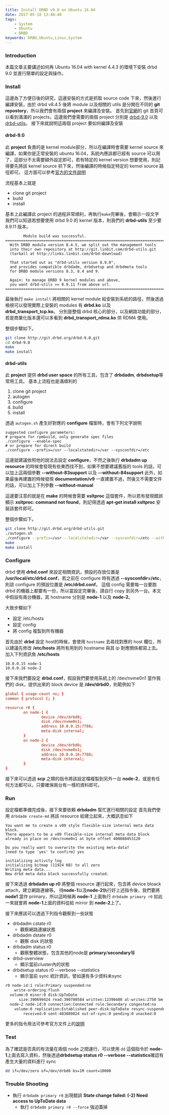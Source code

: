 ```yaml
---
title: Install DRBD v9.0 on Ubuntu 16.04
date: 2017-05-18 13:48:48
tags:
	- System
	- Ubuntu
	- DRBD
keywords: DRBD,Ubuntu,Linus,System
---
```


### Introduction
本篇文章主要講述如何再 Ubuntu 16.04 with kernel 4.4.3 的環境下安裝 drbd 9.0 並進行簡單的設定與操作。


### Install
這邊為了方便日後的研究，這邊安裝的方式是抓取 source code 下來，然後進行編譯安裝，由於 drbd v8.4.5 後將  module 以及相關的 utils 是分開在不同的 **git repostory**，所以我們會有兩個 **project** 來編譯及安裝。
首先到[官網](http://git.drbd.org/)的 git 首頁可以看到滿滿的 projects，這邊我們會需要的兩個 project 分別是 [drbd-9.0](http://git.drbd.org/drbd-9.0.git) 以及 [drbd-utils](http://git.drbd.org/drbd-utils.git)。
接下來就說明這兩個 project 要如何編譯及安裝
<!--more-->
#### drbd-9.0
此 **project** 負責的是 kernel module部分，所以在編譯時會需要 kernel source 來編譯，如果你是正常安裝的 ubuntu 16.04，系統內應該都已經有 source 可以用了，這部分不太需要額外設定即可，若有特定的 kernel version 想要使用，則記得要先將該 kernel source 抓下來，然後編譯的時候指定特定的 kernel source 路徑即可。
這方面可以參考[官方的文件說明](https://drbd15-staging.linbit.com/en/doc/users-guide-83/s-build-from-source#s-build-prepare-kernel-tree)

流程基本上就是
- clone git project
- build
- install

基本上此編譯此 project 的過程非常順利，再執行`make`完畢後，會顯示一段文字
我們可以知道若想要使用 drbd 9.0 的 kernel 版本，則我們的 **drbd-utils** 至少要 8.9.11 版本。

            Module build was successful.
    =======================================================================
      With DRBD module version 8.4.5, we split out the management tools
      into their own repository at http://git.linbit.com/drbd-utils.git
      (tarball at http://links.linbit.com/drbd-download)

      That started out as "drbd-utils version 8.9.0",
      and provides compatible drbdadm, drbdsetup and drbdmeta tools
      for DRBD module versions 8.3, 8.4 and 9.

      Again: to manage DRBD 9 kernel modules and above,
      you want drbd-utils >= 8.9.11 from above url.
    =======================================================================

最後執行 `make install` 將相關的 kernel module 給安裝到系統的路徑，然後透過檢視可以發現實際上安裝的 modules  有 **drbd.ko** 以及 **drbd_transport_tcp.ko**。
分別是整個 drbd 核心的部分，以及網路功能的部分，若是商業化版本還可以多看到 **drbd_transport_rdma.ko** 供 RDMA 使用。

整個步驟如下。
``` bash
git clone http://git.drbd.org/drbd-9.0.git
cd drbd-9.0
make
make install
```
#### drbd-utils
此 **project** 提供 **drbd user space** 的所有工具，包含了 **drbdadm**, **drbdsetup**等常用工具。
基本上流程也是滿順利的
1. clone git project
2. autogen
3. configure
4. build
5. install

透過 `autogen.sh` 產生好對應的 **configure** 檔案時，會有下列文字說明

    suggested configure parameters:
    # prepare for rpmbuild, only generate spec files
    ./configure --enable-spec
    # or prepare for direct build
    ./configure --prefix=/usr --localstatedir=/var --sysconfdir=/etc

這邊就建議依照他的說法去設定 **configure**，不然之後執行 **drbdadm up resource** 的時候會發現有些東西找不到，如果不想要建議舊版的 tools 的話，可以加上這兩個參數
**--without-83support** 以及 **--without-84support**
此外，如果最後再建置的時候發現 **documentation/v9** 一直建置不過，然後又不需要文件的話，可以加上下列參數 **--without-manual**

這邊要注意的就是在 **make** 的時候會需要 **xsltproc** 這個套件，所以若有發現錯誤顯示 **xsltproc: command not found**，則記得透過 **apt-get install xsltproc** 安裝該套件即可。

整個步驟如下。
``` bash
git clone http://git.drbd.org/drbd-utils.git
./autogen.sh
./configure --prefix=/usr --localstatedir=/var --sysconfdir=/etc --without-83support --without-84support --without-manual
make
make install
```

### Configure
drbd 使用 **drbd.conf** 來設定相關資訊，預設的存放位置是 **/usr/local/etc/drbd.conf**，若之前在 configure 時有透過 **--sysconfdir=/etc**，則該 configure 的預設位置是 **/etc/drbd.conf**。
這個 config 需要每一台要跑 drbd 的機器上都要有一份，所以當設定完畢後，請自行 copy 到另外一台。本文中假設有兩台機器，其 hostname 分別是 **node-1** 以及 **node-2**。

大致步驟如下
- 設定 /etc/hosts
- 設定 config
- 將 config 複製到所有機器

首先由於 **drbd** 設定 host的時候，會使用 `hostname` 去尋找對應的 host 欄位，所以建議先修改 **/etc/hosts** 將所有用到的 hostname 與其 ip 對應關係都寫上去。
加入下列資訊魚 **/etc/hosts**
``` 
10.0.0.15 node-1
10.0.0.16 node-2
```

接下來我們要設定 **drbd.conf**，假設我們要使用系統上的 /dev/nvme0n1 當作我們的 disk，提供出來的 block device 是 **/dev/drbd0**，則範例如下

``` conf
global { usage-count no; }
common { protocol C; }

resource r0 {
        on node-1 {
                device /dev/drbd0;
                disk /dev/nvme0n1;
                address 10.0.0.15:7788;
                meta-disk internal;
        }
        on node-2 {
                device /dev/drbd0;
                disk /dev/nvme0n1;
                address 10.0.0.16:7788;
                meta-disk internal;
        }
}
```

接下來可以透過 **scp** 之類的指令將該設定檔複製到另外一台 **node-2**，或是有任何方法都可以，只要確保兩台有一樣的資料即可。

### Run
設定檔都準備完成後，接下來要依賴 **drbdadm** 幫忙進行相關的設定
首先我們使用 `drbdadm create-md` 將該 resource 給建立起來，大概訊息如下

    You want me to create a v09 style flexible-size internal meta data block.
    There appears to be a v09 flexible-size internal meta data block
    already in place on /dev/nvme0n1 at byte offset 400088453120

    Do you really want to overwrite the existing meta-data?
    [need to type 'yes' to confirm] yes

    initializing activity log
    initializing bitmap (11924 KB) to all zero
    Writing meta data...
    New drbd meta data block successfully created.

接下來透過 **drbdadm up r0** 將整個 resource 運行起來，包含將 device bloack attach，建立網路連線等。
待**node-1**以及**node-2**執行好上述指令後，我們要將 **node1** 當作 primary，所以這時候再 **node-1** 上面執行 `drbdadm primary r0` 如此一來就會將 **node-1**上面的資料從給 mirror 到 **node-2**上了。

接下來應該可以透過下列指令觀察到一些狀態
- drbdadm cstate r0
    - 觀察網路連線狀態
- drbdadm dstate r0
    - 觀察 disk 的狀態
- drbdadm status r0
    - 觀察整體狀態，包含其他的node是 **primary**/**secondary**等
- drbd-overview
    - 顯示當前cluster內的狀態
- drbdsetup status r0 --verbose --statistics
    - 顯示當前 sync 統計資訊，譬如還有多少資料未sync
``` bash
r0 node-id:1 role:Primary suspended:no
    write-ordering:flush
  volume:0 minor:0 disk:UpToDate
      size:390699424 read:390700584 written:12390400 al-writes:2750 bm-writes:0 upper-pending:0 lower-pending:0 al-suspended:no blocked:no
  node-2 node-id:0 connection:Connected role:Secondary congested:no
    volume:0 replication:Established peer-disk:UpToDate resync-suspended:no
        received:0 sent:403089824 out-of-sync:0 pending:0 unacked:0
```

更多的指令用法可參考官方文件上的[說明](https://drbd15-staging.linbit.com/en/doc/users-guide-90/s-check-status)

### Test
為了確認是否真的有流量在兩個 node 之間運行，可以使用 `dd` 這個指令於 **node-1**上面去寫入資料，然後透過**drbdsetup status r0 --verbose --statistics**確認有產生大量的資料進行 sync

``` bash
dd if=/dev/zero of=/dev/drbd0 bs=1M count=10000
```

### Trouble Shooting
- 執行 `drbdadm primary r0` 出現錯誤 **State change failed: (-2) Need access to UpToDate data**
    - 執行 `drbdadm primary r0 --force` 強迫蓋掉
